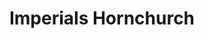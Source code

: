 ---
title: "Imperials Hornchurch"
url: /hornchurch/imperials-hornchurch-butts-green-road/
shop: car
---